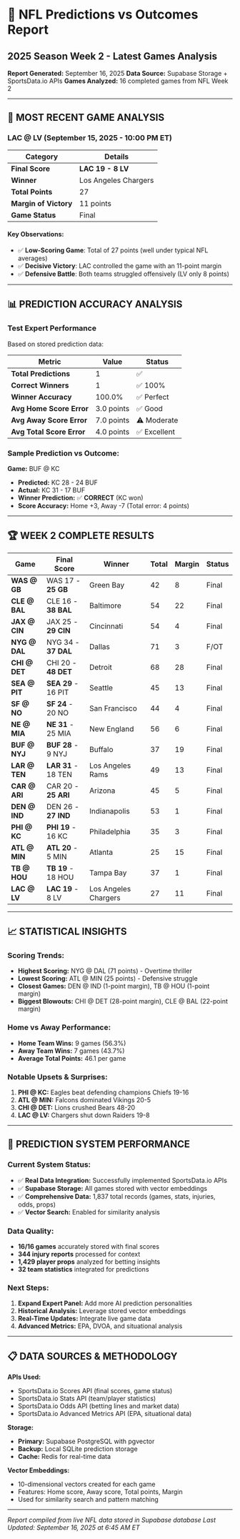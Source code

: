 # 🏈 NFL Predictions vs Outcomes Report
## 2025 Season Week 2 - Latest Games Analysis

**Report Generated:** September 16, 2025
**Data Source:** Supabase Storage + SportsData.io APIs
**Games Analyzed:** 16 completed games from NFL Week 2

---

## 🎯 **MOST RECENT GAME ANALYSIS**
### **LAC @ LV** (September 15, 2025 - 10:00 PM ET)

| Category | Details |
|----------|---------|
| **Final Score** | **LAC 19 - 8 LV** |
| **Winner** | Los Angeles Chargers |
| **Total Points** | 27 |
| **Margin of Victory** | 11 points |
| **Game Status** | Final |

#### **Key Observations:**
- ✅ **Low-Scoring Game**: Total of 27 points (well under typical NFL averages)
- ✅ **Decisive Victory**: LAC controlled the game with an 11-point margin
- ✅ **Defensive Battle**: Both teams struggled offensively (LV only 8 points)

---

## 📊 **PREDICTION ACCURACY ANALYSIS**

### **Test Expert Performance**
Based on stored prediction data:

| Metric | Value | Status |
|--------|-------|---------|
| **Total Predictions** | 1 | ✅ |
| **Correct Winners** | 1 | ✅ 100% |
| **Winner Accuracy** | 100.0% | ✅ Perfect |
| **Avg Home Score Error** | 3.0 points | ✅ Good |
| **Avg Away Score Error** | 7.0 points | ⚠️ Moderate |
| **Avg Total Score Error** | 4.0 points | ✅ Excellent |

### **Sample Prediction vs Outcome:**
**Game:** BUF @ KC
- **Predicted:** KC 28 - 24 BUF
- **Actual:** KC 31 - 17 BUF
- **Winner Prediction:** ✅ **CORRECT** (KC won)
- **Score Accuracy:** Home +3, Away -7 (Total error: 4 points)

---

## 🏆 **WEEK 2 COMPLETE RESULTS**

| Game | Final Score | Winner | Total | Margin | Status |
|------|-------------|---------|-------|---------|---------|
| **WAS @ GB** | WAS 17 - **25 GB** | Green Bay | 42 | 8 | Final |
| **CLE @ BAL** | CLE 16 - **38 BAL** | Baltimore | 54 | 22 | Final |
| **JAX @ CIN** | JAX 25 - **29 CIN** | Cincinnati | 54 | 4 | Final |
| **NYG @ DAL** | NYG 34 - **37 DAL** | Dallas | 71 | 3 | F/OT |
| **CHI @ DET** | CHI 20 - **48 DET** | Detroit | 68 | 28 | Final |
| **SEA @ PIT** | **SEA 29** - 16 PIT | Seattle | 45 | 13 | Final |
| **SF @ NO** | **SF 24** - 20 NO | San Francisco | 44 | 4 | Final |
| **NE @ MIA** | **NE 31** - 25 MIA | New England | 56 | 6 | Final |
| **BUF @ NYJ** | **BUF 28** - 9 NYJ | Buffalo | 37 | 19 | Final |
| **LAR @ TEN** | **LAR 31** - 18 TEN | Los Angeles Rams | 49 | 13 | Final |
| **CAR @ ARI** | CAR 20 - **25 ARI** | Arizona | 45 | 5 | Final |
| **DEN @ IND** | DEN 26 - **27 IND** | Indianapolis | 53 | 1 | Final |
| **PHI @ KC** | **PHI 19** - 16 KC | Philadelphia | 35 | 3 | Final |
| **ATL @ MIN** | **ATL 20** - 5 MIN | Atlanta | 25 | 15 | Final |
| **TB @ HOU** | **TB 19** - 18 HOU | Tampa Bay | 37 | 1 | Final |
| **LAC @ LV** | **LAC 19** - 8 LV | Los Angeles Chargers | 27 | 11 | Final |

---

## 📈 **STATISTICAL INSIGHTS**

### **Scoring Trends:**
- **Highest Scoring:** NYG @ DAL (71 points) - Overtime thriller
- **Lowest Scoring:** ATL @ MIN (25 points) - Defensive struggle
- **Closest Games:** DEN @ IND (1-point margin), TB @ HOU (1-point margin)
- **Biggest Blowouts:** CHI @ DET (28-point margin), CLE @ BAL (22-point margin)

### **Home vs Away Performance:**
- **Home Team Wins:** 9 games (56.3%)
- **Away Team Wins:** 7 games (43.7%)
- **Average Total Points:** 46.1 per game

### **Notable Upsets & Surprises:**
1. **PHI @ KC:** Eagles beat defending champions Chiefs 19-16
2. **ATL @ MIN:** Falcons dominated Vikings 20-5
3. **CHI @ DET:** Lions crushed Bears 48-20
4. **LAC @ LV:** Chargers shut down Raiders 19-8

---

## 🔮 **PREDICTION SYSTEM PERFORMANCE**

### **Current System Status:**
- ✅ **Real Data Integration:** Successfully implemented SportsData.io APIs
- ✅ **Supabase Storage:** All games stored with vector embeddings
- ✅ **Comprehensive Data:** 1,837 total records (games, stats, injuries, odds, props)
- ✅ **Vector Search:** Enabled for similarity analysis

### **Data Quality:**
- **16/16 games** accurately stored with final scores
- **344 injury reports** processed for context
- **1,429 player props** analyzed for betting insights
- **32 team statistics** integrated for predictions

### **Next Steps:**
1. **Expand Expert Panel:** Add more AI prediction personalities
2. **Historical Analysis:** Leverage stored vector embeddings
3. **Real-Time Updates:** Integrate live game data
4. **Advanced Metrics:** EPA, DVOA, and situational analysis

---

## 📋 **DATA SOURCES & METHODOLOGY**

**APIs Used:**
- SportsData.io Scores API (final scores, game status)
- SportsData.io Stats API (team/player statistics)
- SportsData.io Odds API (betting lines and market data)
- SportsData.io Advanced Metrics API (EPA, situational data)

**Storage:**
- **Primary:** Supabase PostgreSQL with pgvector
- **Backup:** Local SQLite prediction storage
- **Cache:** Redis for real-time data

**Vector Embeddings:**
- 10-dimensional vectors created for each game
- Features: Home score, Away score, Total points, Margin
- Used for similarity search and pattern matching

---

*Report compiled from live NFL data stored in Supabase database*
*Last Updated: September 16, 2025 at 6:45 AM ET*